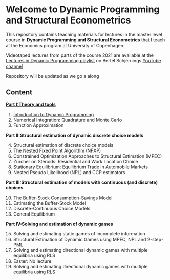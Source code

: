 # Welcome to Dynamic Programming and Structural Econometrics

This repository contains teaching materials for lectures in the master level course in **Dynamic Programming and Structural Econometrics** that I teach at the Economics program at University of Copenhagen. 

Videotaped lectures from parts of the course 2021 are available at the [Lectures in Dynamic Programming playlist](https://www.youtube.com/watch?v=SbVIgzWt8So&list=PLzkJu0O0lYnEpJNYJ4Ent_qckS0OKkYYg) on Bertel Schjernings [YouTube channel](https://www.youtube.com/user/BSchjerning)

Repository will be updated as we go a along

## Content
**[Part I:Theory and tools](https://github.com/bschjerning/dp_ucph/tree/main/1_theory_tools)**                                                     

1. [Introduction to Dynamic Programming](https://github.com/bschjerning/dp_ucph/blob/main/1_theory_tools/01_dp_intro.ipynb)                  
2. Numerical Integration: Quadrature and Monte Carlo    
3. Function Approximation

**Part II:Structural estimation of dynamic discrete choice models**

4. Structural estimation of discrete choice models                      
5. The Nested Fixed Point Algorithm (NFXP)                              
6. Constrained Optimization Approaches to Structural Estimation (MPEC) 
7. Zurcher on Steroids: Residential and Work Location Choice            
8. Stationary Equilibrium: Equilibrium Trade in Automobile Markets      
9. Nested Pseudo Likelihood (NPL) and CCP estimators                    

**Part III:Structural estimation of models with continuous (and discrete) choices**

10. The Buffer-Stock Consumption-Savings Model
11. Estimating the Buffer-Stock Model          
12. Discrete-Continuous Choice Models          
13. General Equilibrium                        

**Part IV:Solving and estimation of dynamic games**				

15. Solving and estimating static games of incomplete information                          
16. Structural Estimation of Dynamic Games using MPEC, NPL and 2-step-PML                  
17. Solving  and estimating directional dynamic games with multiple equilibria using RLS  
18. Easter: No lecture                                                                     
19. Solving  and estimating directional dynamic games with multiple equilibria using RLS   






